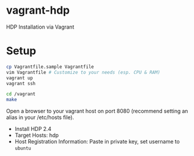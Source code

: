 # vagrant-hdp

HDP Installation via Vagrant

# Setup

```bash
cp Vagrantfile.sample Vagrantfile
vim Vagrantfile # Customize to your needs (esp. CPU & RAM)
vagrant up
vagrant ssh
```

```bash
cd /vagrant
make
```

Open a browser to your vagrant host on port 8080 (recommend setting an alias in your /etc/hosts file).

- Install HDP 2.4
- Target Hosts: hdp
- Host Registration Information: Paste in private key, set username to `ubuntu`
